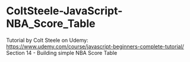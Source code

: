 # ColtSteele-JavaScript-NBA_Score_Table
Tutorial by Colt Steele on Udemy: https://www.udemy.com/course/javascript-beginners-complete-tutorial/
Section 14 - Building simple NBA Score Table
